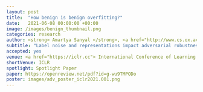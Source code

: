 ```yaml
---
layout: post
title:  "How benign is benign overfitting?"
date:   2021-06-08 00:00:00 +00:00
image: /images/benign_thumbnail.png
categories: research
author: <strong> Amartya Sanyal </strong>, <a href="http://www.cs.ox.ac.uk/people/varun.kanade/myindex.html"> Varun Kanade</a>, <a href="https://puneetkdokania.github.io/">Puneet Dokania</a>, <a href="https://www.robots.ox.ac.uk/~phst/">Philip H.S. Torr</a>
subtitle: "Label noise and representations impact adversarial robustness"
accepted: yes
venue: <a href="https://iclr.cc"> International Conference of Learning Representations (ICLR) </a>
shortVenue: ICLR
spotlight: Spotlight Paper
paper: https://openreview.net/pdf?id=g-wu9TMPODo
poster: images/adv_poster_iclr2021.001.png
---
```

